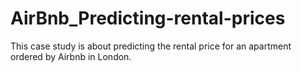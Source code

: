 # AirBnb_Predicting-rental-prices
This case study is about predicting the rental price for an apartment ordered by Airbnb in London. 
